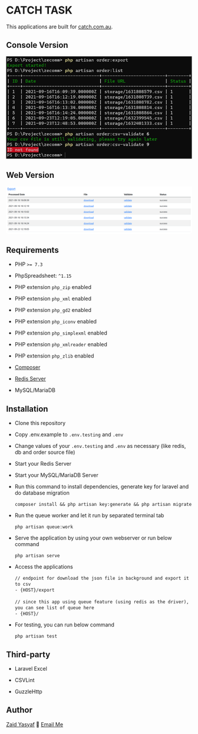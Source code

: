 # CATCH TASK

This applications are built for [catch.com.au](https://catch.com.au).

## Console Version

![console](https://raw.githubusercontent.com/zaidysf/catch-task/main/public/console-ss.png)

## Web Version

![web](https://raw.githubusercontent.com/zaidysf/catch-task/main/public/web-ss.png)

## Requirements

* PHP `>= 7.3`

* PhpSpreadsheet: `^1.15`

* PHP extension `php_zip` enabled

* PHP extension `php_xml` enabled

* PHP extension `php_gd2` enabled

* PHP extension `php_iconv` enabled

* PHP extension `php_simplexml` enabled

* PHP extension `php_xmlreader` enabled

* PHP extension `php_zlib` enabled

* [Composer](https://getcomposer.org/)

* [Redis Server](https://redis.io/)

* MySQL/MariaDB

## Installation

* Clone this repository

* Copy .env.example to `.env.testing` and `.env`

* Change values of your `.env.testing` and `.env` as necessary
(like redis, db and order source file)

* Start your Redis Server

* Start your MySQL/MariaDB Server

* Run this command to install dependencies, generate key for laravel and do database migration
    ```
    composer install && php artisan key:generate && php artisan migrate
    ```

* Run the queue worker and let it run by separated terminal tab
    ```
    php artisan queue:work
    ```

* Serve the application by using your own webserver or run below command
    ```
    php artisan serve
    ```

* Access the applications
    ```
    // endpoint for download the json file in background and export it to csv
    - {HOST}/export

    // since this app using queue feature (using redis as the driver), you can see list of queue here
    - {HOST}/
    ```

* For testing, you can run below command
    ```
    php artisan test
    ```

## Third-party

* Laravel Excel

* CSVLint

* GuzzleHttp


## Author

[Zaid Yasyaf](https://www.linkedin.com/in/zaidysf/) :email: [Email Me](mailto:zaid.ug@gmail.com)
